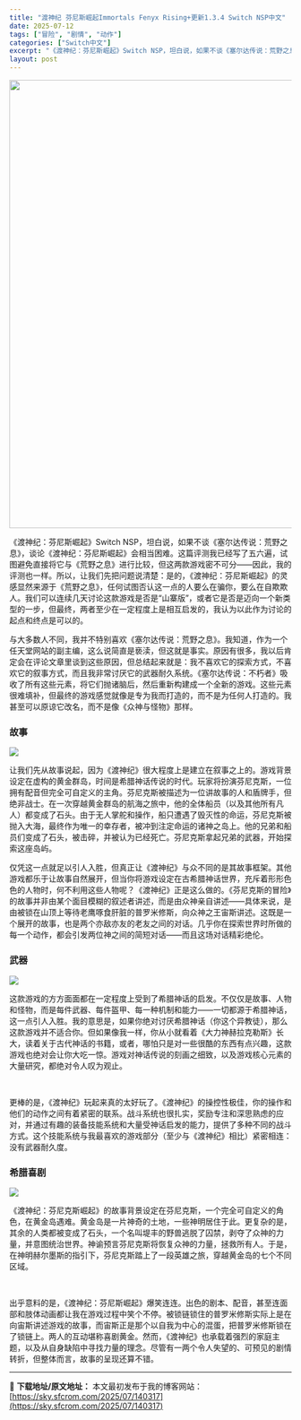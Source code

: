 ```yaml
---
title: "渡神纪 芬尼斯崛起Immortals Fenyx Rising+更新1.3.4 Switch NSP中文"
date: 2025-07-12
tags: ["冒险", "剧情", "动作"]
categories: ["Switch中文"]
excerpt: "《渡神纪：芬尼斯崛起》Switch NSP，坦白说，如果不谈《塞尔达传说：荒野之息》，谈论《渡神纪：芬尼斯崛起》会相当困难。这篇评测我已经写了五六遍，试图避免直接将它与《荒野之息》进行比较，但这两款游戏密不可分——因此，我的评测也一样。所以，让我们先把问题说清楚：是的，《渡神纪：芬尼斯崛起》的灵感显&hellip;"
layout: post
---
```


<img class="aligncenter size-full wp-image-140318" src="https://sky.sfcrom.com/wp-content/uploads/2025/07/2025071214293467.webp" alt="" width="550" height="800" />

《渡神纪：芬尼斯崛起》Switch NSP，坦白说，如果不谈《塞尔达传说：荒野之息》，谈论《渡神纪：芬尼斯崛起》会相当困难。这篇评测我已经写了五六遍，试图避免直接将它与《荒野之息》进行比较，但这两款游戏密不可分——因此，我的评测也一样。所以，让我们先把问题说清楚：是的，《渡神纪：芬尼斯崛起》的灵感显然来源于《荒野之息》，任何试图否认这一点的人要么在骗你，要么在自欺欺人。我们可以连续几天讨论这款游戏是否是“山寨版”，或者它是否是迈向一个新类型的一步，但最终，两者至少在一定程度上是相互启发的，我认为以此作为讨论的起点和终点是可以的。

与大多数人不同，我并不特别喜欢《塞尔达传说：荒野之息》。我知道，作为一个任天堂网站的副主编，这么说简直是亵渎，但这就是事实。原因有很多，我以后肯定会在评论文章里谈到这些原因，但总结起来就是：我不喜欢它的探索方式，不喜欢它的叙事方式，而且我非常讨厌它的武器耐久系统。《塞尔达传说：不朽者》吸收了所有这些元素，将它们抛诸脑后，然后重新构建成一个全新的游戏。这些元素很难填补，但最终的游戏感觉就像是专为我而打造的，而不是为任何人打造的。我甚至可以原谅它改名，而不是像《众神与怪物》那样。
<h3>故事</h3>
<img src="https://img-eshop.cdn.nintendo.net/i/735acaa470af156a140010d2521306d92c08ced83187e495387404a1677cbf6d.jpg?w=1000" />

让我们先从故事说起，因为《渡神纪》很大程度上是建立在叙事之上的。游戏背景设定在虚构的黄金群岛，时间是希腊神话传说的时代。玩家将扮演芬尼克斯，一位拥有配音但完全可自定义的主角。芬尼克斯被描述为一位讲故事的人和盾牌手，但绝非战士。在一次穿越黄金群岛的航海之旅中，他的全体船员（以及其他所有凡人）都变成了石头。由于无人掌舵和操作，船只遭遇了毁灭性的命运，芬尼克斯被抛入大海，最终作为唯一的幸存者，被冲到注定命运的诸神之岛上。他的兄弟和船员们变成了石头，被击碎，并被认为已经死亡。芬尼克斯拿起兄弟的武器，开始探索这座岛屿。

仅凭这一点就足以引人入胜，但真正让《渡神纪》与众不同的是其故事框架。其他游戏都乐于让故事自然展开，但当你将游戏设定在古希腊神话世界，充斥着形形色色的人物时，何不利用这些人物呢？《渡神纪》正是这么做的。《芬尼克斯的冒险》的故事并非由某个面目模糊的叙述者讲述，而是由众神亲自讲述——具体来说，是由被锁在山顶上等待老鹰啄食肝脏的普罗米修斯，向众神之王宙斯讲述。这既是一个展开的故事，也是两个亦敌亦友的老友之间的对话。几乎你在探索世界时所做的每一个动作，都会引发两位神之间的简短对话——而且这场对话精彩绝伦。
<h3>武器</h3>
<img src="https://img-eshop.cdn.nintendo.net/i/a82aca74d6f4bdc800fd71cab87e301178f8a6089cfabf645f7baaa2d409335f.jpg?w=1000" />

这款游戏的方方面面都在一定程度上受到了希腊神话的启发。不仅仅是故事、人物和怪物，而是每件武器、每件盔甲、每一种机制和能力——一切都源于希腊神话，这一点引人入胜。我的意思是，如果你绝对讨厌希腊神话（你这个异教徒），那么这款游戏并不适合你。但如果像我一样，你从小就看着《大力神赫拉克勒斯》长大，读着关于古代神话的书籍，或者，哪怕只是对一些很酷的东西有点兴趣，这款游戏也绝对会让你大吃一惊。游戏对神话传说的刻画之细致，以及游戏核心元素的大量研究，都绝对令人叹为观止。
<div id="attachment_4409" class="wp-caption alignnone">

&nbsp;

</div>
更棒的是，《渡神纪》玩起来真的太好玩了。《渡神纪》的操控性极佳，你的操作和他们的动作之间有着紧密的联系。战斗系统也很扎实，奖励专注和深思熟虑的应对，并通过有趣的装备技能系统和大量受神话启发的能力，提供了多种不同的战斗方式。这个技能系统与我最喜欢的游戏部分（至少与《渡神纪》相比）紧密相连：没有武器耐久度。
<h3>希腊喜剧</h3>
<img src="https://img-eshop.cdn.nintendo.net/i/794b2bb5cef67c85d917faa7acaa397e45ed058cda4a54d00e42b0d90c2c11a3.jpg?w=1000" />

《渡神纪：芬尼克斯崛起》的故事背景设定在芬尼克斯，一个完全可自定义的角色，在黄金岛遇难。黄金岛是一片神奇的土地，一些神明居住于此。更复杂的是，其余的人类都被变成了石头，一个名叫堤丰的野兽逃脱了囚禁，剥夺了众神的力量，并意图统治世界。神谕预言芬尼克斯将恢复众神的力量，拯救所有人。于是，在神明赫尔墨斯的指引下，芬尼克斯踏上了一段英雄之旅，穿越黄金岛的七个不同区域。
<div id="attachment_4410" class="wp-caption alignnone">

&nbsp;

</div>
出乎意料的是，《渡神纪：芬尼斯崛起》爆笑连连。出色的剧本、配音，甚至连面部和肢体动画都让我在游戏过程中笑个不停。被锁链锁住的普罗米修斯实际上是在向宙斯讲述游戏的故事，而宙斯正是那个以自我为中心的混蛋，把普罗米修斯锁在了锁链上。两人的互动堪称喜剧黄金。然而，《渡神纪》也承载着强烈的家庭主题，以及从自身缺陷中寻找力量的理念。尽管有一两个令人失望的、可预见的剧情转折，但整体而言，故事的呈现还算不错。

---
📖 **下载地址/原文地址：** 本文最初发布于我的博客网站：[https://sky.sfcrom.com/2025/07/140317](https://sky.sfcrom.com/2025/07/140317)
